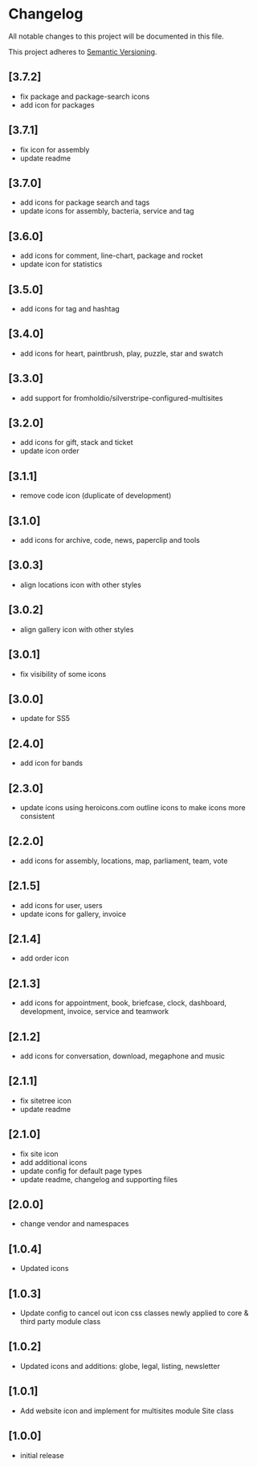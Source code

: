 # Changelog

All notable changes to this project will be documented in this file.

This project adheres to [Semantic Versioning](http://semver.org/).

## [3.7.2]

* fix package and package-search icons
* add icon for packages

## [3.7.1]

* fix icon for assembly
* update readme

## [3.7.0]

* add icons for package search and tags
* update icons for assembly, bacteria, service and tag

## [3.6.0]

* add icons for comment, line-chart, package and rocket 
* update icon for statistics

## [3.5.0]

* add icons for tag and hashtag

## [3.4.0]

* add icons for heart, paintbrush, play, puzzle, star and swatch

## [3.3.0]

* add support for fromholdio/silverstripe-configured-multisites

## [3.2.0]

* add icons for gift, stack and ticket
* update icon order

## [3.1.1]

* remove code icon (duplicate of development)

## [3.1.0]

* add icons for archive, code, news, paperclip and tools

## [3.0.3]

* align locations icon with other styles

## [3.0.2]

* align gallery icon with other styles

## [3.0.1]

* fix visibility of some icons

## [3.0.0]

* update for SS5

## [2.4.0]

* add icon for bands

## [2.3.0]

* update icons using heroicons.com outline icons to make icons more consistent

## [2.2.0]

* add icons for assembly, locations, map, parliament, team, vote

## [2.1.5]

* add icons for user, users
* update icons for gallery, invoice

## [2.1.4]

* add order icon

## [2.1.3]

* add icons for appointment, book, briefcase, clock, dashboard, development, invoice, service and teamwork

## [2.1.2]

* add icons for conversation, download, megaphone and music

## [2.1.1]

* fix sitetree icon
* update readme

## [2.1.0]

* fix site icon
* add additional icons
* update config for default page types
* update readme, changelog and supporting files

## [2.0.0]

* change vendor and namespaces

## [1.0.4]

* Updated icons

## [1.0.3]

* Update config to cancel out icon css classes newly applied to core & third party module class

## [1.0.2]

* Updated icons and additions: globe, legal, listing, newsletter

## [1.0.1]

* Add website icon and implement for multisites module Site class

## [1.0.0]

* initial release
